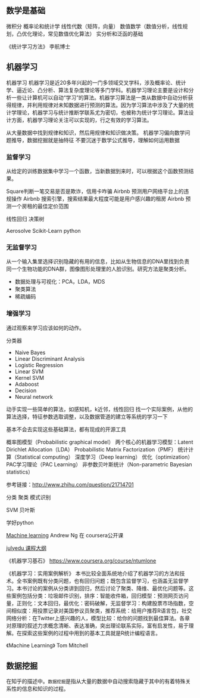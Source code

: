 

## 数学是基础

微积分
概率论和统计学
线性代数（矩阵，向量）
数值数学（数值分析，线性规划，凸优化理论，常见数值优化算法）
实分析和泛函的基础

《统计学习方法》 李航博士



## 机器学习

机器学习 机器学习是近20多年兴起的一门多领域交叉学科，涉及概率论、统计学、逼近论、凸分析、算法复杂度理论等多门学科。机器学习理论主要是设计和分析一些让计算机可以自动“学习”的算法。机器学习算法是一类从数据中自动分析获得规律，并利用规律对未知数据进行预测的算法。因为学习算法中涉及了大量的统计学理论，机器学习与统计推断学联系尤为密切，也被称为统计学习理论。算法设计方面，机器学习理论关注可以实现的，行之有效的学习算法。

从大量数据中找到规律和知识，然后用规律和知识做决策。
机器学习偏向数学问题推导，数据挖掘就是抽特征
不要沉迷于数学公式推导，理解如何运用数据



### 监督学习

从给定的训练数据集中学习一个函数，当新数据到来时，可以根据这个函数预测结果。

Square判断一笔交易是否是欺诈，信用卡咋骗
Airbnb 预测用户网络平台上的违规操作
Airbnb 搜索引擎，搜索结果最大程度可能是用户感兴趣的租房
Airbnb 预测一个房租的最佳定价范围


线性回归
决策树


Aerosolve
Scikit-Learn python


### 无监督学习

从一个输入集里选择识别隐藏的有用的信息，比如从生物信息的DNA里找到负责同一个生物功能的DNA群，图像图形处理里的人脸识别。研究方法是聚类分析。

*	数据处理与可视化：PCA，LDA，MDS
*	聚类算法
*	稀疏编码


### 增强学习

通过观察来学习应该如何的动作。






分类器

*	Naive Bayes
*	Linear Discriminant Analysis
*	Logistic Regression
*	Linear SVM
*	Kernel SVM
*	Adaboost
*	Decision
*	Neural network


动手实现一些简单的算法，如感知机，k近邻，线性回归
找一个实际案例，从他的算法选择，特征参数选取调整，以及数据管道的建立等系统的学习一下


基本不会去实现这些基础算法，都有现成的开源工具

概率图模型（Probabilistic graphical model）
两个核心的机器学习模型：Latent Dirichlet Allocation（LDA） Probabilistic Matrix Factorization（PMF）
统计计算（Statistical computing）	
深度学习（Deep learning）
优化（optimization）
PAC学习理论（PAC Learning）
非参数贝叶斯统计（Non-parametric Bayesian statistics）

参考链接：http://www.zhihu.com/question/21714701



分类
聚类
模式识别


SVM
贝叶斯

学好python


[Machine learning](https://www.coursera.org/learn/machine-learning/) Andrew Ng 在 coursera公开课

[julyedu 课程大纲](http://julyedu.com/course/getDetail?course_id=34#discard)

《机器学习基石》 https://www.coursera.org/course/ntumlone   

《机器学习：实用案例解析》 本书比较全面系统地介绍了机器学习的方法和技术。全书案例既有分类问题，也有回归问题；既包含监督学习，也涵盖无监督学习。本书讨论的案例从分类讲到回归，然后讨论了聚类、降维、最优化问题等。这些案例包括分类：垃圾邮件识别，排序：智能收件箱，回归模型：预测网页访问量，正则化：文本回归，最优化：密码破解，无监督学习：构建股票市场指数，空间相似度：用投票记录对美国参议员聚类，推荐系统：给用户推荐R语言包，社交网络分析：在Twitter上感兴趣的人，模型比较：给你的问题找到最佳算法。各章对原理的叙述力求概念清晰、表达准确，突出理论联系实际，富有启发性，易于理解。在探索这些案例的过程中用到的基本工具就是R统计编程语言。


《Machine Learning》 Tom Mitchell 


## 数据挖掘

在知乎的描述中。`数据挖掘`是指从大量的数据中自动搜索隐藏于其中的有着特殊关系性的信息和知识的过程。






